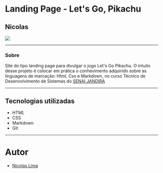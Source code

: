 # Landing Page - Let's Go, Pikachu

## Nicolas

![](/screenshot/Captura%20de%20Tela%202024-09-04%20às%2009.12.37.png)

---
### Sobre
Site do tipo landing page para divulgar o jogo Let's Go Pikachu. O intuito desse projeto é colocar em prática o conhevimento adquirido sobre as linguagens de marcação: Html, Css e Markdown, no curso Técnico de Desenvolvimento de Sistemas do [SENAI JANDIRA](https://sp.senai.br/unidade/jandira/)

---
## Tecnologias utilizadas
- HTML
- CSS
- Markdown
- Git

---
# Autor
- [Nicolas Lima](https://github.com/n1ckzao)